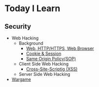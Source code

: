 # Today I Learn

## Security
* Web Hacking
  - Background
    + [Web, HTTP/HTTPS, Web Browser](https://github.com/augustf86/Today_I_Learn/blob/main/Security/Background/Web.md)
    + [Cookie & Session](https://github.com/augustf86/Today_I_Learn/blob/main/Security/Background/Cookie%20%26%20Session.md)
    + [Same Origin Policy(SOP)](https://github.com/augustf86/Today_I_Learn/blob/main/Security/Background/Same%20Origin%20Policy(SOP).md)
  - Client Side Web Hacking
    + [Cross-Site-Scriptig (XSS)](https://github.com/augustf86/Today_I_Learn/blob/main/Security/Web%20Hacking/Cross-Site-Scripting(XSS).md)
  - Server Side Web Hacking
* [Wargame](https://github.com/augustf86/Today_I_Learn/tree/main/Security/Wargame)

